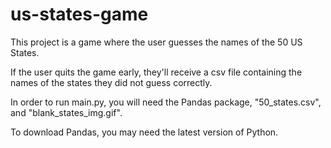 # us-states-game

This project is a game where the user guesses the names of the 50 US States.

If the user quits the game early, they'll receive a csv file containing the names of the states they did not guess correctly.

In order to run main.py, you will need the Pandas package, "50_states.csv", and "blank_states_img.gif".

To download Pandas, you may need the latest version of Python.
